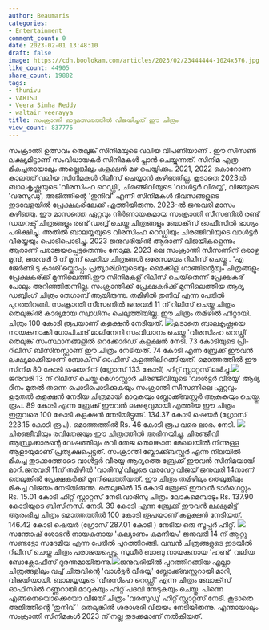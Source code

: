 ```yaml
---
author: Beaumaris
categories:
- Entertainment
comment_count: 0
date: 2023-02-01 13:48:10
draft: false
image: https://cdn.boolokam.com/articles/2023/02/23444444-1024x576.jpg
like_count: 44905
share_count: 19882
tags:
- thunivu
- VARISU
- Veera Simha Reddy
- waltair veerayya
title: സംക്രാന്തി ഓട്ടമത്സരത്തിൽ വിജയിച്ചത് ഈ ചിത്രം
view_count: 837776
---
```


സംക്രാന്തി ഉത്സവം തെലുങ്ക് സിനിമയുടെ വലിയ വിപണിയാണ് . ഈ സീസൺ ലക്ഷ്യമിട്ടാണ് സംവിധായകർ സിനിമകൾ പ്ലാൻ ചെയ്യുന്നത്. സിനിമ എത്ര മികച്ചതായാലും അല്ലെങ്കിലും കളക്ഷൻ മഴ പെയ്യിക്കും. 2021, 2022 കൊറോണ കാലത്ത് വലിയ സിനിമകൾ റിലീസ് ചെയ്യാൻ കഴിഞ്ഞില്ല. കൂടാതെ 2023ൽ ബാലകൃഷ്ണയുടെ 'വീരസിംഹ റെഡ്ഡി', ചിരഞ്ജീവിയുടെ 'വാൾട്ടർ വീരയ്യ', വിജയുടെ 'വരസുഡു', അജിത്തിന്റെ 'തുനിവ്' എന്നീ സിനിമകൾ ദിവസങ്ങളുടെ ഇടവേളയിൽ പ്രേക്ഷകരിലേക്ക് എത്തിയിരുന്നു. 2023-ൽ ജനുവരി മാസം കഴിഞ്ഞു. ഈ മാസത്തെ ഏറ്റവും നിർണായകമായ സംക്രാന്തി സീസണിൽ രണ്ട് ഡയറക്ട് ചിത്രങ്ങളും രണ്ട് ഡബ്ബ് ചെയ്ത ചിത്രങ്ങളും ബോക്‌സ് ഓഫീസിൽ ഭാഗ്യം പരീക്ഷിച്ചു. അതിൽ ബാലയ്യയുടെ വീരസിംഹ റെഡ്ഡിയും ചിരഞ്ജീവിയുടെ വാൾട്ടർ വീരയ്യയും പൊടിപൊടിച്ചു. 2023 ജനുവരിയിൽ ആരാണ് വിജയികളെന്നും ആരാണ് പരാജയപ്പെട്ടതെന്നും നോക്കൂ. 2023 ലെ സംക്രാന്തി സീസണിന് ഒരാഴ്ച മുമ്പ്, ജനുവരി 6 ന് മൂന്ന് ചെറിയ ചിത്രങ്ങൾ ഒരേസമയം റിലീസ് ചെയ്തു . 'എ ജേർണി ടു കാശി'യ്ക്കൊപ്പം പ്രത്യാര്ഥിയുടെയും മൈക്കിള് ഗാങ്ങിന്റെയും ചിത്രങ്ങളും പ്രേക്ഷകര്ക്ക് മുന്നിലെത്തി.ഈ സിനിമകള് റിലീസ് ചെയ്‌തെന്ന് പ്രേക്ഷകര് പോലും അറിഞ്ഞിരുന്നില്ല. സംക്രാന്തിക്ക് പ്രേക്ഷകർക്ക് മുന്നിലെത്തിയ ആദ്യ ഡബ്ബിംഗ് ചിത്രം തേഗാമ്പ് ആയിരുന്നു. തമിഴിൽ തുനിവ് എന്ന പേരിൽ പുറത്തിറങ്ങി. സംക്രാന്തി സീസണിൽ ജനുവരി 11 ന് റിലീസ് ചെയ്ത ചിത്രം തെലുങ്കിൽ കാര്യമായ സ്വാധീനം ചെലുത്തിയില്ല. ഈ ചിത്രം തമിഴിൽ ഹിറ്റായി. ചിത്രം 100 കോടി രൂപയാണ് കളക്ഷൻ നേടിയത്. ![](https://cdn.boolokam.com/articles/2023/02/23444444-1024x576.jpg)കൂടാതെ ബാലകൃഷ്ണയെ നായകനാക്കി ഗോപിചന്ദ് മാലിനേനി സംവിധാനം ചെയ്ത 'വീരസിംഹ റെഡ്ഡി' തെലുങ്ക് സംസ്ഥാനങ്ങളിൽ റെക്കോർഡ് കളക്ഷൻ നേടി. 73 കോടിയുടെ പ്രീ-റിലീസ് ബിസിനസ്സാണ് ഈ ചിത്രം നേടിയത്. 74 കോടി എന്ന ബ്രേക്ക് ഈവൻ ലക്ഷ്യമാക്കിയാണ് ബോക്‌സ് ഓഫീസ് കളത്തിലിറങ്ങിയത്. മൊത്തത്തിൽ ഈ സിനിമ 80 കോടി ഷെയറിന് (ഗ്രോസ് 133 കോടി) ഹിറ്റ് സ്റ്റാറ്റസ് ലഭിച്ചു.![](https://cdn.boolokam.com/articles/2023/02/DQQQQQW-1024x768.jpg)ജനുവരി 13 ന് റിലീസ് ചെയ്ത മെഗാസ്റ്റാർ ചിരഞ്ജീവിയുടെ 'വാൾട്ടർ വീരയ്യ' ആദ്യ ദിനം മുതൽ തന്നെ പൊടിപൊടിക്കുകയും സംക്രാന്തി സീസണിലെ ഏറ്റവും കൂടുതൽ കളക്ഷൻ നേടിയ ചിത്രമായി മാറുകയും ബ്ലോക്ക്ബസ്റ്റർ ആകുകയും ചെയ്തു. രൂപ. 89 കോടി എന്ന ബ്രേക്ക് ഈവൻ ലക്ഷ്യവുമായി എത്തിയ ഈ ചിത്രം ഇതുവരെ 100 കോടി കളക്ഷൻ നേടിയിട്ടുണ്ട്. 134.37 കോടി ഷെയർ (ഗ്രോസ് 223.15 കോടി രൂപ). മൊത്തത്തിൽ Rs. 46 കോടി രൂപ വരെ ലാഭം നേടി. ![](https://cdn.boolokam.com/articles/2023/02/DQDFFFF-1024x538.jpg)ചിരഞ്ജീവിയും രവിതേജയും ഈ ചിത്രത്തിൽ അഭിനയിച്ചു. ചിരഞ്ജീവി ആന്ധ്രക്കാരന്റെ വേഷത്തിലും രവി തേജ തെലങ്കാന മേഖലയിൽ നിന്നുള്ള ആളായുമാണ് പ്രത്യക്ഷപ്പെട്ടത്. സംക്രാന്തി ബ്ലോക്ക്ബസ്റ്റർ എന്ന നിലയിൽ മികച്ച തുടക്കത്തോടെ വാൾട്ടർ വീരയ്യ ആദ്യത്തെ ബ്രേക്ക് ഈവൻ സിനിമയായി മാറി.ജനുവരി 11ന് തമിഴിൽ 'വാരിസു'വിലൂടെ വരവേറ്റ വിജയ് ജനുവരി 14നാണ് തെലുങ്കിൽ പ്രേക്ഷകർക്ക് മുന്നിലെത്തിയത്. ഈ ചിത്രം തമിഴിലും തെലുങ്കിലും മികച്ച വിജയം നേടിയിരുന്നു. തെലുങ്കിൽ 15 കോടി ബ്രേക്ക് ഈവൻ ടാർഗെറ്റും Rs. 15.01 കോടി ഹിറ്റ് സ്റ്റാറ്റസ് നേടി.വാരിസു ചിത്രം ലോകമെമ്പാടും Rs. 137.90 കോടിയുടെ ബിസിനസ്. നേടി. 39 കോടി എന്ന ബ്രേക്ക് ഈവൻ ലക്ഷ്യമിട്ട് ആരംഭിച്ച ചിത്രം മൊത്തത്തിൽ 100 ​​കോടി രൂപയാണ് കളക്ഷൻ നേടിയത്. 146.42 കോടി ഷെയർ (ഗ്രോസ് 287.01 കോടി ) നേടിയ ഒരു സൂപ്പർ ഹിറ്റ്. ![](https://cdn.boolokam.com/articles/2023/02/WE-1024x576.jpg)സന്തോഷ് ശോഭൻ നായകനായ 'കല്യാണം കമനീയം' ജനുവരി 14 ന് ആറ്റു സണ്ടട്ടോ സദേമിയ എന്ന പേരിൽ പുറത്തിറങ്ങി. വമ്പൻ ചിത്രങ്ങളുടെ ഇടയിൽ റിലീസ് ചെയ്ത ചിത്രം പരാജയപ്പെട്ടു. സുധീർ ബാബു നായകനായ 'ഹണ്ട്' വലിയ ബോക്സോഫീസ് ദുരന്തമായിരുന്നു.![](https://cdn.boolokam.com/articles/2023/02/VB.jpg)ജനുവരിയിൽ പുറത്തിറങ്ങിയ എല്ലാ ചിത്രങ്ങളിലും വച്ച് ചിരുവിന്റെ 'വാൾട്ടർ വീരയ്യ' ബ്ലോക്ക്ബസ്റ്ററായി മാറി, വിജയിയായി. ബാലയ്യയുടെ 'വീരസിംഹ റെഡ്ഡി' എന്ന ചിത്രം ബോക്‌സ് ഓഫീസിൽ റണ്ണറായി മാറുകയും ഹിറ്റ് പദവി നേടുകയും ചെയ്തു. പിന്നെ എങ്ങനെയൊക്കെയോ വിജയ് ചിത്രം 'വരസുഡു' ഹിറ്റ് സ്റ്റാറ്റസ് നേടി. കൂടാതെ അജിത്തിന്റെ 'തുനിവ് ' തെലുങ്കിൽ ശരാശരി വിജയം നേടിയിരുന്നു. എന്തായാലും സംക്രാന്തി സിനിമകൾ 2023 ന് നല്ല തുടക്കമാണ് നൽകിയത്.
